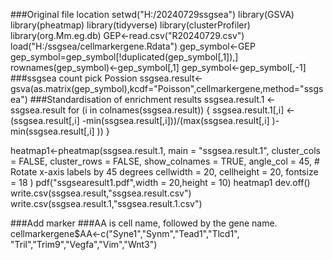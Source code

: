 ###Original file location
setwd("H:/20240729ssgsea")
library(GSVA)
library(pheatmap)
library(tidyverse)
library(clusterProfiler)
library(org.Mm.eg.db)
GEP<-read.csv("R20240729.csv")
load("H:/ssgsea/cellmarkergene.Rdata")
gep_symbol<-GEP
gep_symbol=gep_symbol[!duplicated(gep_symbol[,1]),]
rownames(gep_symbol)<-gep_symbol[,1]
gep_symbol<-gep_symbol[,-1]
###ssgsea count pick Possion
ssgsea.result<-gsva(as.matrix(gep_symbol),kcdf="Poisson",cellmarkergene,method="ssgsea")
###Standardisation of enrichment results
ssgsea.result.1 <- ssgsea.result
for (i in colnames(ssgsea.result)) {
  ssgsea.result.1[,i] <- (ssgsea.result[,i] -min(ssgsea.result[,i]))/(max(ssgsea.result[,i] )-min(ssgsea.result[,i] ))
}

heatmap1<-pheatmap(ssgsea.result.1,
                   main = "ssgsea.result.1",
                   cluster_cols = FALSE, cluster_rows = FALSE,
                   show_colnames = TRUE,
                   angle_col = 45,  # Rotate x-axis labels by 45 degrees
                   cellwidth = 20, cellheight = 20,
                   fontsize = 18
)
pdf("ssgsearesult1.pdf",width = 20,height = 10)
heatmap1
dev.off()
write.csv(ssgsea.result,"ssgsea.result.csv")
write.csv(ssgsea.result.1,"ssgsea.result.1.csv")

###Add marker
###AA is cell name, followed by the gene name.
cellmarkergene$AA<-c("Syne1","Synm","Tead1","Tlcd1", "Tril","Trim9","Vegfa","Vim","Wnt3")

